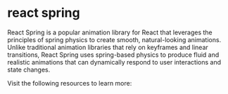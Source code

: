 # react spring

React Spring is a popular animation library for React that leverages the principles of spring physics to create smooth, natural-looking animations. Unlike traditional animation libraries that rely on keyframes and linear transitions, React Spring uses spring-based physics to produce fluid and realistic animations that can dynamically respond to user interactions and state changes.

Visit the following resources to learn more: